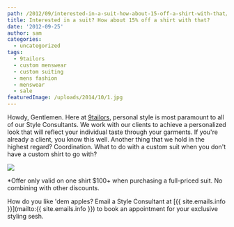 ```yaml
---
path: /2012/09/interested-in-a-suit-how-about-15-off-a-shirt-with-that/
title: Interested in a suit? How about 15% off a shirt with that?
date: '2012-09-25'
author: sam
categories:
  - uncategorized
tags:
  - 9tailors
  - custom menswear
  - custom suiting
  - mens fashion
  - menswear
  - sale
featuredImage: /uploads/2014/10/1.jpg
---
```

Howdy, Gentlemen. Here at [9tailors](http://www.9tailors.com/), personal style is most paramount to all of our Style Consultants. We work with our clients to achieve a personalized look that will reflect your individual taste through your garments. If you're already a client, you know this well. Another thing that we hold in the highest regard? Coordination. What to do with a custom suit when you don't have a custom shirt to go with?

[![](http://4.bp.blogspot.com/-420oHze-Xz4/UGIvxI7kexI/AAAAAAAABD0/WKYD0Y6sci8/s640/9tailorsDiscountSign.jpg)](http://4.bp.blogspot.com/-420oHze-Xz4/UGIvxI7kexI/AAAAAAAABD0/WKYD0Y6sci8/s1600/9tailorsDiscountSign.jpg)

\*Offer only valid on one shirt $100+ when purchasing a full-priced suit. No combining with other discounts. 

How do you like 'dem apples? Email a Style Consultant at [{{ site.emails.info }}](mailto:{{ site.emails.info }}) to book an appointment for your exclusive styling sesh.